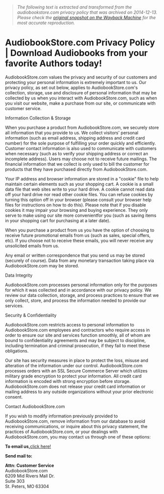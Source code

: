 > *The following text is extracted and transformed from the audiobookstore.com privacy policy that was archived on 2014-12-13. Please check the [original snapshot on the Wayback Machine](https://web.archive.org/web/20141213041336id_/http%3A//www.theaudiobookstore.com/privacy-policy.aspx) for the most accurate reproduction.*

# AudiobookStore.com Privacy Policy | Download Audiobooks from your favorite Authors today!

AudiobookStore.com values the privacy and security of our customers and protecting your personal information is extremely important to us. Our privacy policy, as set out below, applies to AudiobookStore.com's collection, storage, use and disclosure of personal information that may be collected by us when you interact with AudiobookStore.com, such as when you visit our website, make a purchase from our site, or communicate with customer service.

Information Collection & Storage

When you purchase a product from AudiobookStore.com, we securely store all information that you provide to us. We collect visitors' personal information (such as email address, shipping address and credit card number) for the sole purpose of fulfilling your order quickly and efficiently. Customer contact information is also used to communicate with customers when necessary (such as to verify your shipping address or correct an incomplete address). Users may choose not to receive future mailings. The financial information that we collect is only used to bill the customer for products that they have purchased directly from AudiobookStore.com.

Your IP address and browser information are stored in a "cookie" file to help maintain certain elements such as your shopping cart. A cookie is a small data file that web sites write to your hard drive. A cookie cannot read data off your hard drive nor read other cookie files. You can refuse cookies by turning this option off in your browser (please consult your browser help files for instructions on how to do this). Please note that if you disable cookies it may impair your browsing and buying experience. They only serve to make using our site more convenientfor you (such as saving items in your shopping cart for purchasing at a later date).

When you purchase a product from us you have the option of choosing to receive future promotional emails from us (such as sales, special offers, etc). If you choose not to receive these emails, you will never receive any unsolicited emails from us.

Any email or written correspondence that you send us may be stored (securely of course). Data from any monetary transaction taking place via AudiobookStore.com may be stored.

Data Integrity

AudiobookStore.com processes personal information only for the purposes for which it was collected and in accordance with our privacy policy. We review our data collection, storage, and process practices to ensure that we only collect, store, and process the information needed to provide our services.

Security & Confidentiality

AudiobookStore.com restricts access to personal information to AudiobookStore.com employees and contractors who require access in order to ensure our site and services function smoothly, all of whom are bound to confidentiality agreements and may be subject to discipline, including termination and criminal prosecution, if they fail to meet these obligations.

Our site has security measures in place to protect the loss, misuse and alteration of the information under our control. AudiobookStore.com processes orders with an SSL Secure Commerce Server which utilizes military grade encryption to protect your information. All credit card information is encoded with strong encryption before storage. AudiobookStore.com does not release your credit card information or mailing address to any outside organizations without your prior electronic consent.

Contact AudiobookStore.com

If you wish to modify information previously provided to AudiobookStore.com, remove information from our database to avoid receiving communications, or inquire about this privacy statement, the practices of AudiobookStore.com, or your dealings with AudiobookStore.com, you may contact us through one of these options:

**To email us,**[click here!](http://www.theaudiobookstore.com/contactus.aspx)

**Send mail to:**

**Attn: Customer Service**  
AudiobookStore.com  
6209 Mid Rivers Mall Dr.  
Suite 303   
St. Peters, MO 63304
